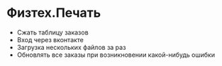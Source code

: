 # Физтех.Печать

* Сжать таблицу заказов
* Вход через вконтакте
* Загрузка нескольких файлов за раз
* Обновлять все заказы при возникновении какой-нибудь ошибки